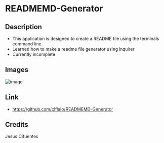 # READMEMD-Generator

## Description

- This application is designed to create a README file using the terminals command line.
- Learned how to make a readme file generator using inquirer
- Currently incomplete

## Images

![image](https://user-images.githubusercontent.com/90801203/144697692-dc37e38f-4adc-4c96-9abb-965ab6f0bb67.png)


## Link

- https://github.com/clflalo/READMEMD-Generator

## Credits

Jesus Cifuentes
